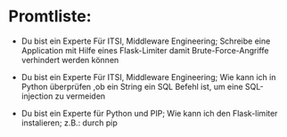# Promtliste:

+ Du bist ein Experte Für ITSI, Middleware Engineering; Schreibe eine Application mit Hilfe eines Flask-Limiter damit Brute-Force-Angriffe verhindert werden können

+ Du bist ein Experte Für ITSI, Middleware Engineering; Wie kann ich in Python überprüfen ,ob ein String ein SQL Befehl ist, um eine SQL-injection zu vermeiden

+ Du bist ein Experte für Python und PIP; Wie kann ich den Flask-limiter instalieren; z.B.: durch pip


